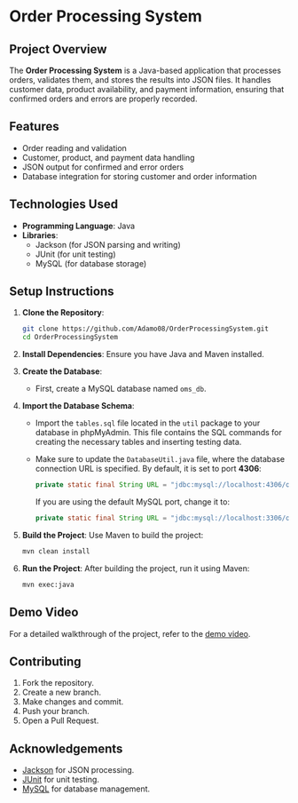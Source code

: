 # Order Processing System

## Project Overview
The **Order Processing System** is a Java-based application that processes orders, validates them, and stores the results into JSON files. It handles customer data, product availability, and payment information, ensuring that confirmed orders and errors are properly recorded.

## Features
- Order reading and validation
- Customer, product, and payment data handling
- JSON output for confirmed and error orders
- Database integration for storing customer and order information

## Technologies Used
- **Programming Language**: Java
- **Libraries**:
   - Jackson (for JSON parsing and writing)
   - JUnit (for unit testing)
   - MySQL (for database storage)

## Setup Instructions

1. **Clone the Repository**:
    ```sh
    git clone https://github.com/Adamo08/OrderProcessingSystem.git
    cd OrderProcessingSystem
    ```

2. **Install Dependencies**:
    Ensure you have Java and Maven installed.

3. **Create the Database**:
    - First, create a MySQL database named ```oms_db```.

4. **Import the Database Schema**:
    - Import the `tables.sql` file located in the `util` package to your database in phpMyAdmin. This file contains the SQL commands for creating the necessary tables and inserting testing data.

    - Make sure to update the `DatabaseUtil.java` file, where the database connection URL is specified. By default, it is set to port **4306**:
       ```java
       private static final String URL = "jdbc:mysql://localhost:4306/oms_db";
       ```
       If you are using the default MySQL port, change it to:
       ```java
       private static final String URL = "jdbc:mysql://localhost:3306/oms_db";
       ```

5. **Build the Project**:
    Use Maven to build the project:
    ```sh
    mvn clean install
    ```

6. **Run the Project**:
    After building the project, run it using Maven:
    ```sh
    mvn exec:java
    ```

## Demo Video
For a detailed walkthrough of the project, refer to the [demo video](src/main/java/com/adamo/resources/data/screenshots/demo_DL_JAVA.mp4).

## Contributing

1. Fork the repository.
2. Create a new branch.
3. Make changes and commit.
4. Push your branch.
5. Open a Pull Request.

## Acknowledgements
- [Jackson](https://github.com/FasterXML/jackson) for JSON processing.
- [JUnit](https://junit.org/junit5/) for unit testing.
- [MySQL](https://www.mysql.com/) for database management.
